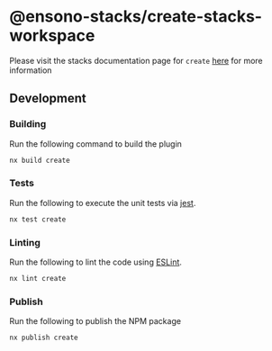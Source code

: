 # @ensono-stacks/create-stacks-workspace

Please visit the stacks documentation page for `create`
[here](https://stacks.ensono.com/docs/nx/create-stacks-workspace/ensono-stacks-create-stacks-workspace)
for more information

## Development

### Building

Run the following command to build the plugin

```bash
nx build create
```

### Tests

Run the following to execute the unit tests via [jest](https://jestjs.io/).

```bash
nx test create
```

### Linting

Run the following to lint the code using [ESLint](https://eslint.org/).

```bash
nx lint create
```

### Publish

Run the following to publish the NPM package

```bash
nx publish create
```
